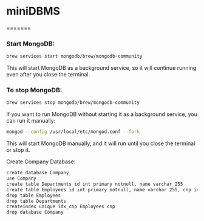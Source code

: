 # miniDBMS
=======
### Start MongoDB:
```bash
brew services start mongodb/brew/mongodb-community
```

This will start MongoDB as a background service, so it will continue running even after you close the terminal.

### To stop MongoDB:
```bash
brew services stop mongodb/brew/mongodb-community
```

If you want to run MongoDB without starting it as a background service, you can run it manually:

```bash
mongod --config /usr/local/etc/mongod.conf --fork
```

This will start MongoDB manually, and it will run until you close the terminal or stop it.

Create Company Database:
```bash
create database Company
use Company
create table Departments id int primary notnull, name varchar 255
create table Employees id int primary notnull, name varchar 255, cnp int, department_id int foreign=Departments.id
drop table Employees
drop table Departments
createindex unique idx_cnp Employees cnp
drop database Company
```
